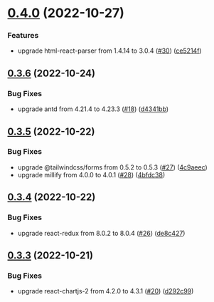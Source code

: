 # [0.4.0](https://github.com/CryptoverseWeb3/CryptoverseWeb3.com/compare/v0.3.6...v0.4.0) (2022-10-27)


### Features

* upgrade html-react-parser from 1.4.14 to 3.0.4 ([#30](https://github.com/CryptoverseWeb3/CryptoverseWeb3.com/issues/30)) ([ce5214f](https://github.com/CryptoverseWeb3/CryptoverseWeb3.com/commit/ce5214fc794eaef86764ac3f3cbefbabf673f03f))



## [0.3.6](https://github.com/CryptoverseWeb3/CryptoverseWeb3.com/compare/v0.3.5...v0.3.6) (2022-10-24)


### Bug Fixes

* upgrade antd from 4.21.4 to 4.23.3 ([#18](https://github.com/CryptoverseWeb3/CryptoverseWeb3.com/issues/18)) ([d4341bb](https://github.com/CryptoverseWeb3/CryptoverseWeb3.com/commit/d4341bb63bc46ae1b292a285f2493780edb308a8))



## [0.3.5](https://github.com/CryptoverseWeb3/CryptoverseWeb3.com/compare/v0.3.4...v0.3.5) (2022-10-22)


### Bug Fixes

* upgrade @tailwindcss/forms from 0.5.2 to 0.5.3 ([#27](https://github.com/CryptoverseWeb3/CryptoverseWeb3.com/issues/27)) ([4c9aeec](https://github.com/CryptoverseWeb3/CryptoverseWeb3.com/commit/4c9aeec1bde4ecc9d5998e6a072bc10b578269df))
* upgrade millify from 4.0.0 to 4.0.1 ([#28](https://github.com/CryptoverseWeb3/CryptoverseWeb3.com/issues/28)) ([4bfdc38](https://github.com/CryptoverseWeb3/CryptoverseWeb3.com/commit/4bfdc38cd114a2fa86474bf4e855de882db1aebb))



## [0.3.4](https://github.com/CryptoverseWeb3/CryptoverseWeb3.com/compare/v0.3.3...v0.3.4) (2022-10-22)


### Bug Fixes

* upgrade react-redux from 8.0.2 to 8.0.4 ([#26](https://github.com/CryptoverseWeb3/CryptoverseWeb3.com/issues/26)) ([de8c427](https://github.com/CryptoverseWeb3/CryptoverseWeb3.com/commit/de8c4279945ddd533570014059878401091b94d0))



## [0.3.3](https://github.com/CryptoverseWeb3/CryptoverseWeb3.com/compare/v0.3.2...v0.3.3) (2022-10-21)


### Bug Fixes

* upgrade react-chartjs-2 from 4.2.0 to 4.3.1 ([#20](https://github.com/CryptoverseWeb3/CryptoverseWeb3.com/issues/20)) ([d292c99](https://github.com/CryptoverseWeb3/CryptoverseWeb3.com/commit/d292c99cfb9ce6c878832d8171de738200a9abfc))



